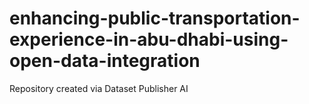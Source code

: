 # enhancing-public-transportation-experience-in-abu-dhabi-using-open-data-integration
Repository created via Dataset Publisher AI
